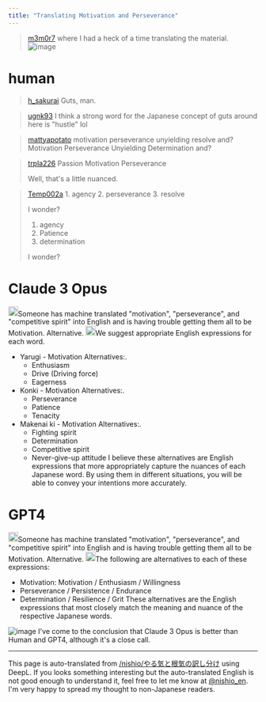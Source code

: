 ```yaml
---
title: "Translating Motivation and Perseverance"
---
```


> [m3m0r7](https://twitter.com/m3m0r7/status/1777134668665823489/photo/1) where I had a heck of a time translating the material.
>  ![image](https://pbs.twimg.com/media/GKmmgC3agAA5wT6?format=jpg&name=medium#.png)

# human
> [h_sakurai](https://twitter.com/h_sakurai/status/1777199106542522558) Guts, man.

> [ugnk93](https://twitter.com/ugnk93/status/1777184344957993385) I think a strong word for the Japanese concept of guts around here is "hustle" lol

> [mattyapotato](https://twitter.com/mattyapotato/status/1777180757443940804) motivation
>  perseverance
>  unyielding resolve
>  and?
>  Motivation
>  Perseverance
>  Unyielding Determination
>  and?

> [trpla226](https://twitter.com/trpla226/status/1777177821418533238) Passion
>  Motivation
>  Perseverance
>
>  Well, that's a little nuanced.

> [Temp002a](https://twitter.com/Temp002a/status/1777193598699933761) 1. agency
>  2. perseverance
>  3. resolve
>
>  I wonder?
>  1. agency
>  2. Patience
>  3. determination
>
>  I wonder?

# Claude 3 Opus
<img src='https://scrapbox.io/api/pages/nishio-en/nishio/icon' alt='nishio.icon' height="19.5"/>Someone has machine translated "motivation", "perseverance", and "competitive spirit" into English and is having trouble getting them all to be Motivation. Alternative.
<img src='https://scrapbox.io/api/pages/nishio-en/claude/icon' alt='claude.icon' height="19.5"/>We suggest appropriate English expressions for each word.
- Yarugi - Motivation Alternatives:.
    - Enthusiasm
    - Drive (Driving force)
    - Eagerness
- Konki - Motivation Alternatives:.
    - Perseverance
    - Patience
    - Tenacity
- Makenai ki - Motivation Alternatives:.
    - Fighting spirit
    - Determination
    - Competitive spirit
    - Never-give-up attitude
I believe these alternatives are English expressions that more appropriately capture the nuances of each Japanese word. By using them in different situations, you will be able to convey your intentions more accurately.

# GPT4
<img src='https://scrapbox.io/api/pages/nishio-en/nishio/icon' alt='nishio.icon' height="19.5"/>Someone has machine translated "motivation", "perseverance", and "competitive spirit" into English and is having trouble getting them all to be Motivation. Alternative.
<img src='https://scrapbox.io/api/pages/nishio-en/gpt/icon' alt='gpt.icon' height="19.5"/>The following are alternatives to each of these expressions:
- Motivation: Motivation / Enthusiasm / Willingness
- Perseverance / Persistence / Endurance
- Determination / Resilience / Grit
These alternatives are the English expressions that most closely match the meaning and nuance of the respective Japanese words.

![image](https://gyazo.com/e5024bb261685dd8d6b7cb97c2becefb/thumb/1000)
I've come to the conclusion that Claude 3 Opus is better than Human and GPT4, although it's a close call.

---
This page is auto-translated from [/nishio/やる気と根気の訳し分け](https://scrapbox.io/nishio/やる気と根気の訳し分け) using DeepL. If you looks something interesting but the auto-translated English is not good enough to understand it, feel free to let me know at [@nishio_en](https://twitter.com/nishio_en). I'm very happy to spread my thought to non-Japanese readers.